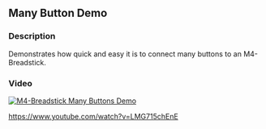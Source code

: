 ## Many Button Demo
### Description
Demonstrates how quick and easy it is to connect many buttons to an M4-Breadstick.

### Video
[![M4-Breadstick Many Buttons Demo](https://img.youtube.com/vi/LMG715chEnE/0.jpg)](https://www.youtube.com/watch?v=LMG715chEnE)

https://www.youtube.com/watch?v=LMG715chEnE
